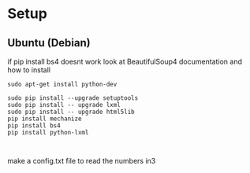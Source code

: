 # Setup

## Ubuntu (Debian)

if pip install bs4 doesnt work look at BeautifulSoup4 documentation and how to install

```
sudo apt-get install python-dev

sudo pip install --upgrade setuptools
sudo pip install -- upgrade lxml
sudo pip install -- upgrade html5lib
pip install mechanize
pip install bs4
pip install python-lxml



```


make a config.txt file to read the numbers in3

